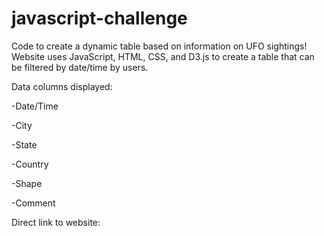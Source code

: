 # javascript-challenge

Code to create a dynamic table based on information on UFO sightings! Website uses JavaScript, HTML, CSS, and D3.js to create a table that can be filtered by date/time by users.

Data columns displayed:

-Date/Time

-City

-State

-Country

-Shape

-Comment

Direct link to website: